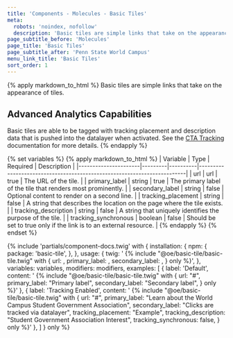 ```yaml
---
title: 'Components - Molecules - Basic Tiles'
meta:
  robots: 'noindex, nofollow'
  description: 'Basic tiles are simple links that take on the appearance of tiles.'
page_subtitle_before: 'Molecules'
page_title: 'Basic Tiles'
page_subtitle_after: 'Penn State World Campus'
menu_link_title: 'Basic Tiles'
sort_order: 1
---
```

{% apply markdown_to_html %}
  Basic tiles are simple links that take on the appearance of tiles.

  ## Advanced Analytics Capabilities
  Basic tiles are able to be tagged with tracking placement and description
  data that is pushed into the datalayer when activated.  See the 
  [CTA Tracking](/components/utility/cta-tracking) documentation for more
  details.
{% endapply %}

{% set variables %}
  {% apply markdown_to_html %}
    | Variable             | Type    | Required | Description                                                             |
    |----------------------|---------|----------|-------------------------------------------------------------------------|
    | url                  | url     | true     | The URL of the tile.                                                    |
    | primary_label        | string  | true     | The primary label of the tile that renders most prominently.            |
    | secondary_label      | string  | false    | Optional content to render on a second line.                            |
    | tracking_placement   | string  | false    | A string that describes the location on the page where the tile exists. |
    | tracking_description | string  | false    | A string that uniquely identifies the purpose of the tile.              |
    | tracking_synchronous | boolean | false    | Should be set to true only if the link is to an external resource.      |
  {% endapply %}
{% endset %}

{% include 'partials/component-docs.twig' with {
  installation: {
    npm: {
      package: 'basic-tile',
    },
  },
  usage: {
    twig: '
{% include "@oe/basic-tile/basic-tile.twig" with {
  url: <url>,
  primary_label: <string>,
  secondary_label: <string>,
} only %}',
  },
  variables: variables,
  modifiers: modifiers,
  examples: [
    {
      label: 'Default', 
      content: '
{% include "@oe/basic-tile/basic-tile.twig" with {
  url: "#",
  primary_label: "Primary label",
  secondary_label: "Secondary label",
} only %}'
    },
    {
      label: 'Tracking Enabled', 
      content: '
{% include "@oe/basic-tile/basic-tile.twig" with {
  url: "#",
  primary_label: "Learn about the World Campus Student Government Association",
  secondary_label: "Clicks are tracked via datalayer",
  tracking_placement: "Example",
  tracking_description: "Student Government Association Interest",
  tracking_synchronous: false,
} only %}'
    },
  ]
} only %}